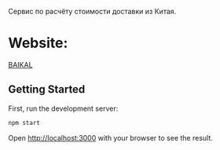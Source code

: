 Сервис по расчёту стоимости доставки из Китая.

# Website: 
 
 [BAIKAL](https://https://baikal.vercel.app/)

## Getting Started

First, run the development server:

```bash
npm start
```

Open [http://localhost:3000](http://localhost:3000) with your browser to see the result.
